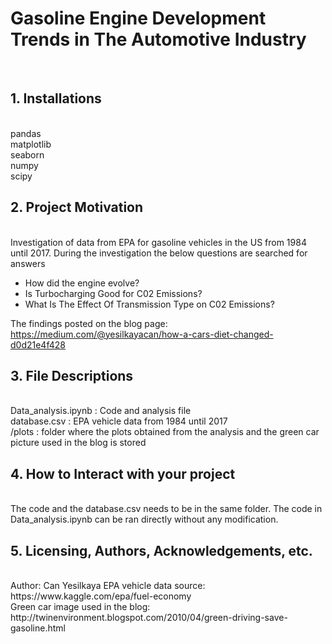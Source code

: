 <h1>Gasoline Engine Development Trends in The Automotive Industry</h1><br>

<h2>1. Installations</h2><br>
pandas<br>
matplotlib<br>
seaborn<br>
numpy<br>
scipy<br>

<h2>2. Project Motivation</h2><br>
Investigation of data from EPA for gasoline vehicles in the US from 1984 until 2017. During the investigation the below questions are searched for answers<br>

- How did the engine evolve?<br>
- Is Turbocharging Good for C02 Emissions?<br>
- What Is The Effect Of Transmission Type on C02 Emissions?<br>

The findings posted on the blog page: <a>https://medium.com/@yesilkayacan/how-a-cars-diet-changed-d0d21e4f428</a> <br>

<h2>3. File Descriptions</h2><br>
Data_analysis.ipynb : Code and analysis file<br>
database.csv : EPA vehicle data from 1984 until 2017<br>
/plots : folder where the plots obtained from the analysis and the green car picture used in the blog is stored<br>

<h2>4. How to Interact with your project</h2><br>
The code and the database.csv needs to be in the same folder. The code in Data_analysis.ipynb can be ran directly without any modification.

<h2>5. Licensing, Authors, Acknowledgements, etc.</h2><br>
Author: Can Yesilkaya
EPA vehicle data source: <a>https://www.kaggle.com/epa/fuel-economy</a> <br>
Green car image used in the blog: <a>http://twinenvironment.blogspot.com/2010/04/green-driving-save-gasoline.html</a>


